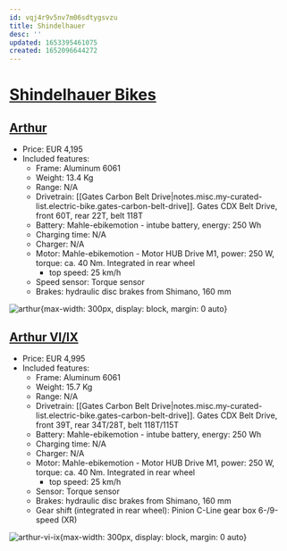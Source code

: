 ```yaml
---
id: vqj4r9v5nv7m06sdtygsvzu
title: Shindelhauer
desc: ''
updated: 1653395461075
created: 1652096644272
---
```

# [Shindelhauer Bikes](https://www.schindelhauerbikes.com/en/home/)

## [Arthur](https://www.schindelhauerbikes.com/en/Bikes/Current/Arthur.html)

- Price: EUR 4,195
- Included features:
    - Frame: Aluminum 6061
    - Weight: 13.4 Kg
    - Range: N/A
    - Drivetrain: [[Gates Carbon Belt Drive|notes.misc.my-curated-list.electric-bike.gates-carbon-belt-drive]]. Gates CDX Belt Drive, front 60T, rear 22T, belt 118T
    - Battery: Mahle-ebikemotion - intube battery, energy: 250 Wh
    - Charging time: N/A
    - Charger: N/A
    - Motor: Mahle-ebikemotion - Motor HUB Drive M1, power: 250 W, torque: ca. 40 Nm. Integrated in rear wheel
        - top speed: 25 km/h
    - Speed sensor: Torque sensor
    - Brakes: hydraulic disc brakes from Shimano, 160 mm

![arthur](https://www.schindelhauerbikes.com/out/pictures/master/product/1/xeb.20.ar.gb_packshot_web_02,281,29.jpg.pagespeed.ic.Yh6Hg32AvW.webp){max-width: 300px, display: block, margin: 0 auto}

## [Arthur VI/IX](https://www.schindelhauerbikes.com/en/Bikes/Current/Arthur-VI-IX.html)

- Price: EUR 4,995
- Included features:
    - Frame: Aluminum 6061
    - Weight: 15.7 Kg
    - Range: N/A
    - Drivetrain: [[Gates Carbon Belt Drive|notes.misc.my-curated-list.electric-bike.gates-carbon-belt-drive]]. Gates CDX Belt Drive, front 39T, rear 34T/28T, belt 118T/115T
    - Battery: Mahle-ebikemotion - intube battery, energy: 250 Wh
    - Charging time: N/A
    - Charger: N/A
    - Motor: Mahle-ebikemotion - Motor HUB Drive M1, power: 250 W, torque: ca. 40 Nm. Integrated in rear wheel
        - top speed: 25 km/h
    - Sensor: Torque sensor
    - Brakes: hydraulic disc brakes from Shimano, 160 mm
    - Gear shift (integrated in rear wheel): Pinion C-Line gear box 6-/9-speed (XR)

![arthur-vi-ix](https://www.schindelhauerbikes.com/out/pictures/master/product/3/x2021_arthur-pinion-cw_web.jpg.pagespeed.ic.973wbsf5AV.webp){max-width: 300px, display: block, margin: 0 auto}